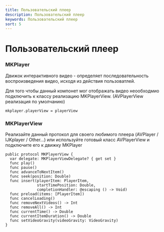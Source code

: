 ```yaml
---
title: Пользовательский плеер
description: Пользовательский плеер
keywords: Пользовательский плеер
sort: 5
---
```


# Пользовательский плеер

### MKPlayer

Движок интерактивного видео - определяет последовательность воспроизведения видео, исходя из действия пользоватлей. 

Для того чтобы данный компонет мог отображать видео неообходмио подключить к классу реализацию MKPlayerView. (AVPlayerView реализация по умолчанию)

```
mkplayer.playerView = playerView
```

### MKPlayerView
Реализайте данный протокол для своего любимого плеера (AVPlayer / IJKplayer / Other...) или используйте готовый класс AVPlayerView и подключите его к движку MKPlayer 

```
public protocol MKPlayerView {
  var delegate: MKPlayerViewDelegate? { get set }
  func play()
  func pause()
  func advanceToNextItem()
  func seek(position: Double)
  func insert(playerItem: PlayerItem,
              startTimePosition: Double,
              completionHandler: @escaping () -> Void)
  func preload(items: [PlayerItem])
  func cancelLoading()
  func removeNextVideos() -> Int
  func removeAll() -> Int
  func currentTime() -> Double
  func currentItemDuration() -> Double
  func setVideoGravity(videoGravity: VideoGravity)
}
```

